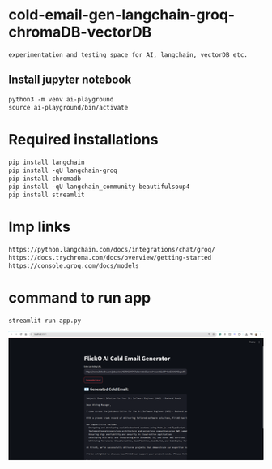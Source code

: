 # cold-email-gen-langchain-groq-chromaDB-vectorDB

```
experimentation and testing space for AI, langchain, vectorDB etc.
```

## Install jupyter notebook

```
python3 -m venv ai-playground
source ai-playground/bin/activate
```

# Required installations

```
pip install langchain
pip install -qU langchain-groq
pip install chromadb
pip install -qU langchain_community beautifulsoup4
pip install streamlit
```

# Imp links

```
https://python.langchain.com/docs/integrations/chat/groq/
https://docs.trychroma.com/docs/overview/getting-started
https://console.groq.com/docs/models
```

# command to run app

```
streamlit run app.py
```

![alt text](image.png)
